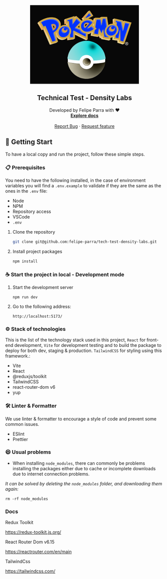 <div align="center">
  <a href="https://github.com/felipe-parra/tech-test-density-labs">
    <img src="https://github.com/felipe-parra/tech-test-density-labs/blob/pokemon/src/assets/Pokemon-Logo.png" alt="Logo" width="auto" height="250"
    style="filter: brightness(1) invert(1);"
    >
  </a>

<h2 align="center">Technical Test - Density Labs</h2>

  <p align="center">
  Developed by Felipe Parra with ❤️
    <br />
    <a href="https://github.com/felipe-parra/tech-test-density-labs"><strong>Explore docs</strong></a>
    <br />
    <br />
    <!-- <a href="https://github.com/hellodoctormx/issues">View Demo</a>
    · -->
    <a href="https://github.com/felipe-parra/tech-test-density-labs/issues">Report Bug</a>
    ·
    <a href="https://github.com/felipe-parra/tech-test-density-labs/issues">Request feature</a>
  </p>
</div>

## 🚀 Getting Start

To have a local copy and run the project, follow these simple steps.

### 📋 Prerequisites

You need to have the following installed, in the case of environment variables you will find a `.env.example` to validate if they are the same as the ones in the `.env` file:

- Node
- NPM
- Repository access
- VSCode
- `.env`

1. Clone the repository

   ```sh
   git clone git@github.com:felipe-parra/tech-test-density-labs.git
   ```

2. Install project packages

   ```sh
   npm install
   ```

### ☕ Start the project in local - Development mode

1.  Start the development server

    ```
    npm run dev
    ```

2.  Go to the following address:
    ```
    http://localhost:5173/
    ```

### ⚙ Stack of technologies

This is the list of the technology stack used in this project, `React` for front-end development, `Vite` for development testing and to build the package to deploy for both dev, staging & production. `TailwindCSS` for styling using this framework.:

- Vite
- React
- @reduxjs/toolkit
- TailwindCSS
- react-router-dom v6
- yup

### 🛠 Linter & Formatter

We use linter & formatter to encourage a style of code and prevent some common issues.

- ESlint
- Prettier

### 😄 Usual problems

- When installing `node_modules`, there can commonly be problems installing the packages either due to cache or incomplete downloads due to internet connection problems.

_It can be solved by deleting the `node_modules` folder, and downloading them again:_

```
rm -rf node_modules
```

### Docs

Redux Toolkit

https://redux-toolkit.js.org/

React Router Dom v6.15

https://reactrouter.com/en/main

TailwindCss

https://tailwindcss.com/
